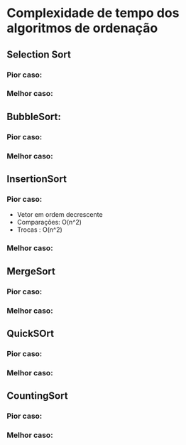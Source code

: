 # Complexidade de tempo dos algoritmos de ordenação

## Selection Sort

### Pior caso:


### Melhor caso:


## BubbleSort:

### Pior caso:


### Melhor caso:


## InsertionSort

### Pior caso:
- Vetor em ordem decrescente
- Comparações: O(n^2)
- Trocas : O(n^2)

### Melhor caso:

## MergeSort

### Pior caso:



### Melhor caso:

## QuickSOrt

### Pior caso:



### Melhor caso:

## CountingSort

### Pior caso:



### Melhor caso: